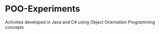 # POO-Experiments

Activities developed in Java and C# using Object Orientation Programming concepts
